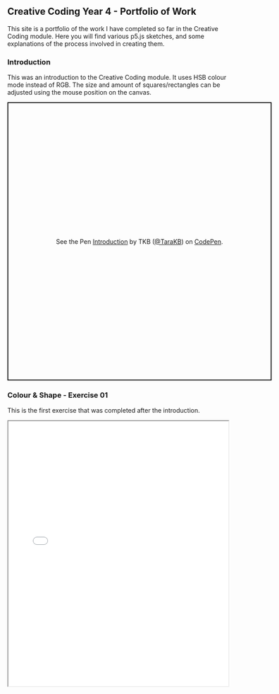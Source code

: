 ## Creative Coding Year 4 - Portfolio of Work

This site is a portfolio of the work I have completed so far in the Creative Coding module. Here you will find various p5.js sketches, and some explanations of the process involved in creating them.


### Introduction

This was an introduction to the Creative Coding module. It uses HSB colour mode instead of RGB. The size and amount of squares/rectangles can be adjusted using the mouse position on the canvas.

<p class="codepen" data-height="630" data-theme-id="dark" data-default-tab="js,result" data-user="TaraKB" data-slug-hash="LYRxaLX" style="height: 630px; width: 600px; box-sizing: border-box; display: flex; align-items: center; justify-content: center; border: 2px solid; margin: 1em 0; padding: 1em;" data-pen-title="Introduction">
  <span>See the Pen <a href="https://codepen.io/TaraKB/pen/LYRxaLX">
  Introduction</a> by TKB (<a href="https://codepen.io/TaraKB">@TaraKB</a>)
  on <a href="https://codepen.io">CodePen</a>.</span>
</p>
<script async src="https://cpwebassets.codepen.io/assets/embed/ei.js"></script>


### Colour & Shape - Exercise 01

This is the first exercise that was completed after the introduction. 

<iframe src="Exercise%2001/index.html" width="500px" height="600px"></iframe>



